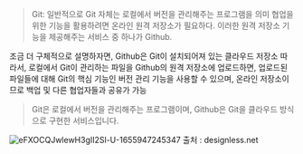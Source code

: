 > Git: 일반적으로 Git 자체는 로컬에서 버전을 관리해주는 프로그램을 의미 
 협업을 위한 기능을 활용하려면 온라인 원격 저장소가 필요하다. 이러한 원격 저장소 기능을 제공해주는 서비스 중 하나가 Github.


조금 더 구체적으로 설명하자면, Github은 Git이 설치되어져 있는 클라우드 저장소 
따라서, 로컬에서 Git이 관리하는 파일을 Github의 원격 저장소에 업로드하면, 업로드된 파일들에 대해 Git의 핵심 기능인 버전 관리 기능을 사용할 수 있으며, 
온라인 저장소이므로 백업 및 다른 협업자들과 공유가 가능

> Git은 로컬에서 버전을 관리해주는 프로그램이며, Github은 Git을 클라우드 방식으로 구현한 서비스입니다.

![eFXOCQJwlewH3gII2Sl-U-1655947245347](https://user-images.githubusercontent.com/99226598/182139208-67362c79-799a-4e00-9457-e958d8f42e1d.png)
출처 : designless.net
